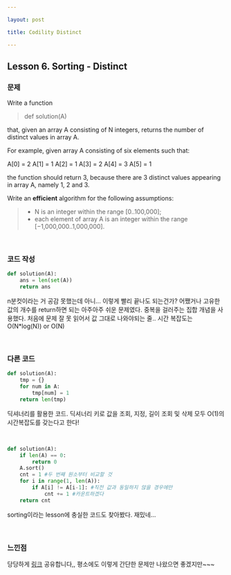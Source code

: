 ```yaml
---

layout: post

title: Codility Distinct

---
```


## Lesson 6. Sorting - Distinct

### 문제

Write a function

> def solution(A)

that, given an array A consisting of N integers, returns the number of distinct values in array A.

For example, given array A consisting of six elements such that:

A[0] = 2 A[1] = 1 A[2] = 1
 A[3] = 2 A[4] = 3 A[5] = 1

the function should return 3, because there are 3 distinct values appearing in array A, namely 1, 2 and 3.

Write an ****efficient**** algorithm for the following assumptions:

> - N is an integer within the range [0..100,000];
> - each element of array A is an integer within the range [−1,000,000..1,000,000].

<br/>

### 코드 작성

```python
def solution(A):
    ans = len(set(A))
    return ans
```

n분컷이라는 거 공감 못했는데 아니... 이렇게 빨리 끝나도 되는건가? 어쨌거나 고유한 값의 개수를 return하면 되는 아주아주 쉬운 문제였다. 중복을 걸러주는 집합 개념을 사용했다. 처음에 문제 잘 못 읽어서 값 그대로 나와야되는 줄.. 시간 복잡도는 O(N*log(N)) or O(N)

<br/>

### 다른 코드

```python
def solution(A):
    tmp = {}
    for num in A:
        tmp[num] = 1
    return len(tmp)
```

딕셔너리를 활용한 코드. 딕셔너리 키로 값을 조회, 지정, 길이 조회 및 삭제 모두 O(1)의 시간복잡도를 갖는다고 한다!

<br/>

```python
def solution(A):
    if len(A) == 0:
        return 0
    A.sort()
    cnt = 1 #두 번째 원소부터 비교할 것
    for i in range(1, len(A)):
        if A[i] != A[i-1]: #직전 값과 동일하지 않을 경우에만
            cnt += 1 #카운트하겠다
    return cnt
```

sorting이라는 lesson에 충실한 코드도 찾아봤다. 재밌네...

<br/>

### 느낀점

당당하게 [링크](https://app.codility.com/demo/results/trainingZ32TQF-HA8/) 공유합니다,, 평소에도 이렇게 간단한 문제만 나왔으면 좋겠지만~~~





